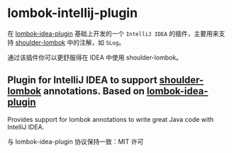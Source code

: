 lombok-intellij-plugin
======================

在 [lombok-idea-plugin](https://github.com/mplushnikov/lombok-intellij-plugin) 基础上开发的一个 `IntelliJ IDEA` 的插件，主要用来支持 [shoulder-lombok](https://gitee.com/ChinaLym/shoulder-lombok) 中的注解，如 `SLog`。

通过该插件你可以更舒服得在 IDEA 中使用 shoulder-lombok。

## Plugin for IntelliJ IDEA to support [shoulder-lombok](https://gitee.com/ChinaLym/shoulder-lombok) annotations. Based on [lombok-idea-plugin](https://github.com/mplushnikov/lombok-intellij-plugin)

Provides support for lombok annotations to write great Java code with IntelliJ IDEA.


与 lombok-idea-plugin 协议保持一致：MIT 许可

